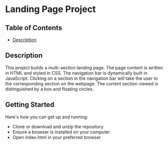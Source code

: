 # Landing Page Project

## Table of Contents

* [Description](#Description)

## Description
This project builds a multi-section landing page. The page content is written in HTML and styled in CSS. The navigation bar is dynamically built in JavaScript. Clicking on a section in the navigation bar will take the user to the corresponding section on the webpage. The current section viewed is distinguished by a box and floating circles.

## Getting Started
Here's how you can get up and running:

- Clone or download and unzip the repository
- Ensure a browser is installed on your computer
- Open index.html in your preferred browser
